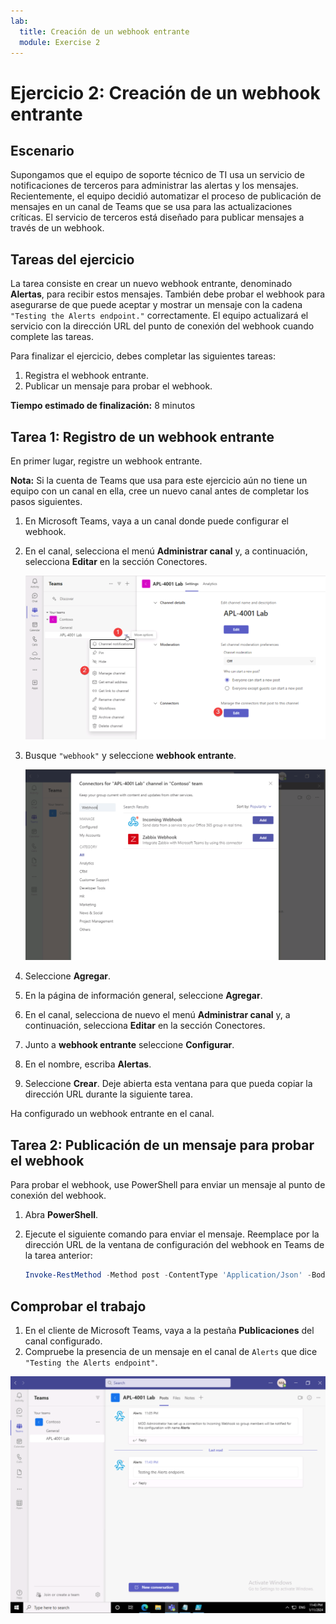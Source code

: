 ```yaml
---
lab:
  title: Creación de un webhook entrante
  module: Exercise 2
---
```


# Ejercicio 2: Creación de un webhook entrante

## Escenario

Supongamos que el equipo de soporte técnico de TI usa un servicio de notificaciones de terceros para administrar las alertas y los mensajes. Recientemente, el equipo decidió automatizar el proceso de publicación de mensajes en un canal de Teams que se usa para las actualizaciones críticas.  El servicio de terceros está diseñado para publicar mensajes a través de un webhook.  

## Tareas del ejercicio

La tarea consiste en crear un nuevo webhook entrante, denominado **Alertas**, para recibir estos mensajes.  También debe probar el webhook para asegurarse de que puede aceptar y mostrar un mensaje con la cadena `"Testing the Alerts endpoint."` correctamente. El equipo actualizará el servicio con la dirección URL del punto de conexión del webhook cuando complete las tareas.

Para finalizar el ejercicio, debes completar las siguientes tareas:

1. Registra el webhook entrante.
2. Publicar un mensaje para probar el webhook.

**Tiempo estimado de finalización:** 8 minutos

## Tarea 1: Registro de un webhook entrante

En primer lugar, registre un webhook entrante.

**Nota:** Si la cuenta de Teams que usa para este ejercicio aún no tiene un equipo con un canal en ella, cree un nuevo canal antes de completar los pasos siguientes.

1. En Microsoft Teams, vaya a un canal donde puede configurar el webhook.
2. En el canal, selecciona el menú **Administrar canal** y, a continuación, selecciona **Editar** en la sección Conectores.  

   ![Captura de pantalla de la invocación de edición de conector](../../media/invoke-connector-edit.png)
3. Busque `"webhook"` y seleccione **webhook entrante**.

   ![Captura de pantalla del webhook en la barra de búsqueda.](../../media/add-incoming-webhook.png)

4. Seleccione **Agregar**.
5. En la página de información general, seleccione **Agregar**.
6. En el canal, selecciona de nuevo el menú **Administrar canal** y, a continuación, selecciona **Editar** en la sección Conectores.
7. Junto a **webhook entrante** seleccione **Configurar**.
8. En el nombre, escriba **Alertas**.
9. Seleccione **Crear**.  Deje abierta esta ventana para que pueda copiar la dirección URL durante la siguiente tarea.

Ha configurado un webhook entrante en el canal.

## Tarea 2: Publicación de un mensaje para probar el webhook

Para probar el webhook, use PowerShell para enviar un mensaje al punto de conexión del webhook.

1. Abra **PowerShell**.
2. Ejecute el siguiente comando para enviar el mensaje.  Reemplace <YOUR WEBHOOK URL> por la dirección URL de la ventana de configuración del webhook en Teams de la tarea anterior:

     ```powershell
     Invoke-RestMethod -Method post -ContentType 'Application/Json' -Body '{"text":"Testing the Alerts endpoint."}' -Uri <YOUR WEBHOOK URL>
    ```

## Comprobar el trabajo

1. En el cliente de Microsoft Teams, vaya a la pestaña **Publicaciones** del canal configurado.
2. Compruebe la presencia de un mensaje en el canal de `Alerts` que dice `"Testing the Alerts endpoint"`.

 ![Captura de pantalla de la vista Permisos configurados en Azure Portal.](../../media/final-alert-message.png)
